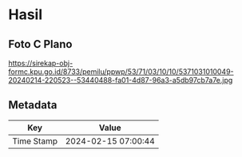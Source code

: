 # Hasil

## Foto C Plano

https://sirekap-obj-formc.kpu.go.id/8733/pemilu/ppwp/53/71/03/10/10/5371031010049-20240214-220523--53440488-fa01-4d87-96a3-a5db97cb7a7e.jpg


## Metadata

| Key        | Value               |
| ---------- | ------------------- |
| Time Stamp | 2024-02-15 07:00:44 |



